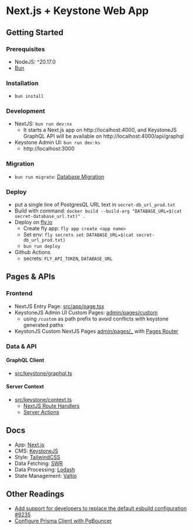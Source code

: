 # Next.js + Keystone Web App

## Getting Started

### Prerequisites

- NodeJS: ^20.17.0
- [Bun](https://bun.sh/)

### Installation

- `bun install`

### Development

- NextJS: `bun run dev:nx`
  - It starts a Next.js app on http://localhost:4000, and KeystoneJS GraphQL API will be available on http://localhost:4000/api/graphql
- Keystone Admin UI: `bun run dev:ks`
  - http://localhost:3000

### Migration

- `bun run migrate`: [Database Migration](https://keystonejs.com/docs/guides/database-migration)

### Deploy

- put a single line of PostgresQL URL text in `secret-db_url_prod.txt`
- Build with command: `docker build --build-arg "DATABASE_URL=$(cat secret-database_url.txt)" .`
- Deploy on [fly.io](https://fly.io)
  - Create fly app: `fly app create <app name>`
  - Set env: `fly secrets set DATABASE_URL=$(cat secret-db_url_prod.txt)`
  - `bun run deploy`
- Github Actions
  - secrets: `FLY_API_TOKEN`, `DATABASE_URL`

## Pages & APIs

### Frontend

- NextJS Entry Page: [src/app/page.tsx](src/app/page.tsx)
- KeystoneJS Admin UI Custom Pages: [admin/pages/custom](admin/pages/custom/index.tsx)
  - using `/custom` as path prefix to avoid conflicts with keystone generated paths
- KeystonJS Custom NextJS Pages [admin/pages/\_](admin/pages/_/index.tsx) with [Pages Router](https://nextjs.org/docs/pages)

### Data & API

#### GraphQL Client

- [src/keystone/graphql.ts](src/keystone/graphql.ts)

#### Server Context

- [src/keystone/context.ts](src/keystone/context.ts)
  - [NextJS Route Handlers](https://nextjs.org/docs/app/building-your-application/routing/route-handlers)
  - [Server Actions](https://nextjs.org/docs/app/building-your-application/data-fetching/server-actions-and-mutations)

## Docs

- App: [Next.js](https://nextjs.org/)
- CMS: [KeystoneJS](https://keystonejs.com/)
- Style: [TailwindCSS](https://tailwindcss.com/)
- Data Fetching: [SWR](https://swr.vercel.app/)
- Data Processing: [Lodash](https://lodash.com/)
- State Management: [Valtio](https://github.com/pmndrs/valtio)

## Other Readings

- [Add support for developers to replace the default esbuild configuration #9235](https://github.com/keystonejs/keystone/pull/9235)
- [Configure Prisma Client with PgBouncer](https://www.prisma.io/docs/orm/prisma-client/setup-and-configuration/databases-connections/pgbouncer)
